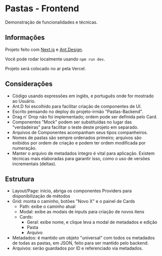 # Pastas - Frontend

Demonstração de funcionalidades e técnicas.

## Informações

Projeto feito com [Next.js](https://nextjs.org) e [Ant.Design](https://ant.design/components/overview/).

Você pode rodar localmente usando `npm run dev`.

Projeto será colocado no ar pela Vercel.

## Considerações

- Código usando expressões em inglês, e português onde for mostrado ao Usuário.
- Ant.D foi escolhido para facilitar criação de componentes de UI.
- Escrito pensando no deploy do projeto-irmão "Pastas-Backend".
- Drag n' Drop não foi implementado; ordem pode ser definida pelo Card.
- Componentes "Mock" podem ser substituídas no lugar das "verdadeiras" para facilitar o teste deste projeto em separado.
- Arquivos de Componentes acompanham seus tipos companheiros.
- Nomes de pastas são sempre ordenados primeiro; arquivos são exibidos por ordem de criação e podem ter ordem modificada por numeração.
- Manter o arquivo de metadados íntegro é vital para aplicação. Existem técnicas mais elaboradas para garantir isso, como o uso de versões incrementais (deltas).

## Estrutura

- Layout/Page: ínicio, abriga os componentes Providers para disponibilização de métodos
- Grid: monta o caminho, botões "Novo X" e o painel de Cards
  - Path: exibe o caminho atual
  - Modal: exibe as modais de inputs para criação de novos itens
  - Cards:
    - Geral: exibe nome, e clique leva a modal de metadados e edição
    - Pasta
    - Arquivo
- Metadados: é mantido um objeto "universal" com todos os metadados de todas as pastas, em JSON, feito para ser mantido pelo backend.
- Arquivos: serão guardados por ID e referenciado via metadados.
